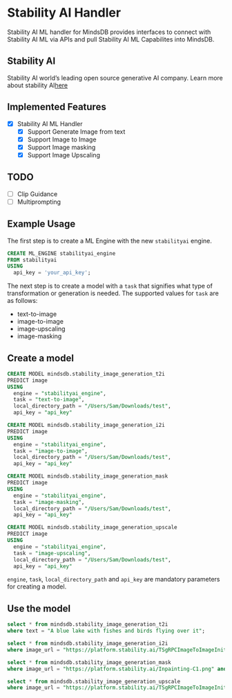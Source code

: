 # Stability AI Handler

Stability AI ML handler for MindsDB provides interfaces to connect with Stability AI ML via APIs and pull Stability AI ML Capabilites into MindsDB.

## Stability AI

Stability AI world’s leading open source generative AI company. Learn more about stability AI[here](https://stability.ai/about)

## Implemented Features

- [x] Stability AI ML Handler
  - [x] Support Generate Image from text
  - [x] Support Image to Image
  - [x] Support Image masking
  - [x] Support Image Upscaling

## TODO

- [ ] Clip Guidance
- [ ] Multiprompting

## Example Usage

The first step is to create a ML Engine with the new `stabilityai` engine.

~~~~sql
CREATE ML_ENGINE stabilityai_engine
FROM stabilityai
USING
  api_key = 'your_api_key';
~~~~


The next step is to create a model with a `task` that signifies what type of transformation or generation is needed. The supported values for `task` are as follows:

- text-to-image
- image-to-image
- image-upscaling
- image-masking


## Create a model

~~~~sql
CREATE MODEL mindsdb.stability_image_generation_t2i
PREDICT image
USING
  engine = "stabilityai_engine",
  task = "text-to-image",
  local_directory_path = "/Users/Sam/Downloads/test",
  api_key = "api_key"
~~~~

~~~~sql
CREATE MODEL mindsdb.stability_image_generation_i2i
PREDICT image
USING
  engine = "stabilityai_engine",
  task = "image-to-image",
  local_directory_path = "/Users/Sam/Downloads/test",
  api_key = "api_key"
~~~~

~~~~sql
CREATE MODEL mindsdb.stability_image_generation_mask
PREDICT image
USING
  engine = "stabilityai_engine",
  task = "image-masking",
  local_directory_path = "/Users/Sam/Downloads/test",
  api_key = "api_key"
~~~~

~~~~sql
CREATE MODEL mindsdb.stability_image_generation_upscale
PREDICT image
USING
  engine = "stabilityai_engine",
  task = "image-upscaling",
  local_directory_path = "/Users/Sam/Downloads/test",
  api_key = "api_key"
~~~~

`engine`, `task`, `local_directory_path` and `api_key` are mandatory parameters for creating a model.

## Use the model

~~~~sql
select * from mindsdb.stability_image_generation_t2i
where text = "A blue lake with fishes and birds flying over it";
~~~~

~~~~sql
select * from mindsdb.stability_image_generation_i2i
where image_url = "https://platform.stability.ai/TSgRPCImageToImageInit.png" and text = "crayon drawing of rocket ship launching from forest";
~~~~

~~~~sql
select * from mindsdb.stability_image_generation_mask
where image_url = "https://platform.stability.ai/Inpainting-C1.png" and mask_image_url = "https://platform.stability.ai/Inpainting-C2.png"
~~~~

~~~~sql
select * from mindsdb.stability_image_generation_upscale
where image_url = "https://platform.stability.ai/TSgRPCImageToImageInit.png" and height = 1500;
~~~~
